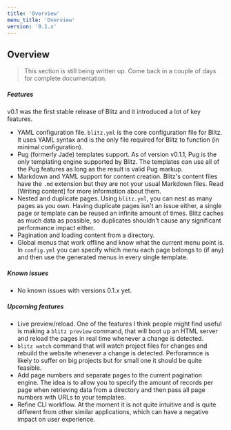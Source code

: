 ```yaml
---
title: 'Overview'
menu_title: 'Overview'
version: '0.1.x'
---
```

## Overview

> This section is still being written up. Come back in a couple of days for complete documentation.

##### Features

v0.1 was the first stable release of Blitz and it introduced a lot of key features.

* YAML configuration file. `blitz.yml` is the core configuration file for Blitz. It uses YAML syntax and is the only file required for Blitz to function (in minimal configuration).  
* Pug (formerly Jade) templates support. As of version v0.1.1, Pug is the only templating engine supported by Blitz. The templates can use all of the Pug features as long as the result is valid Pug markup.
* Markdown and YAML support for content creation. Blitz's content files have the `.md` extension but they are not your usual Markdown files. Read [Writing content] for more information about them.
* Nested and duplicate pages. Using `blitz.yml`, you can nest as many pages as you own. Having duplicate pages isn't an issue either, a single page or template can be reused an infinite amount of times. Blitz caches as much data as possible, so duplicates shouldn't cause any significant performance impact either.
* Pagination and loading content from a directory. 
* Global menus that work offline and know what the current menu point is. In `config.yml` you can specify which menu each page belongs to (if any) and then use the generated menus in every single template.

##### Known issues

* No known issues with versions 0.1.x yet.

##### Upcoming features

* Live preview/reload. One of the features I think people might find useful is making a `blitz preview` command, that will boot up an HTML server and reload the pages in real time whenever a change is detected.
* `blitz watch` command that will watch project files for changes and rebuild the website whenever a change is detected. Perforamnce is likely to suffer on big projects but for small one it should be quite feasible.
* Add page numbers and separate pages to the current pagination engine. The idea is to allow you to specify the amount of records per page when retrieving data from a directory and then pass all page numbers with URLs to your templates.
* Refine CLI workflow. At the moment it is not quite intuitive and is quite different from other similar applications, which can have a negative impact on user experience.